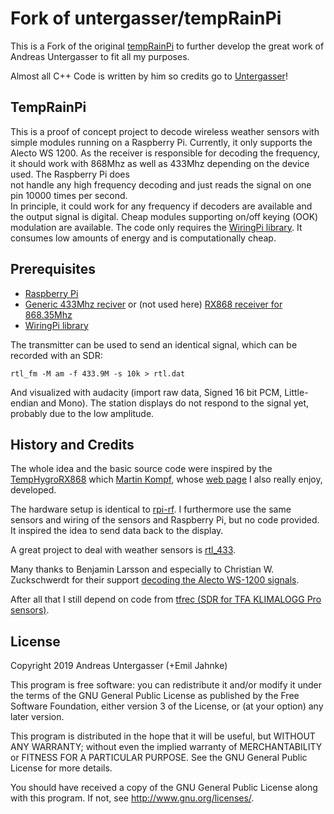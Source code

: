 # Fork of untergasser/tempRainPi

This is a Fork of the original [tempRainPi](https://github.com/untergasser/tempRainPi) to further develop the great work of Andreas Untergasser to fit all my purposes.

Almost all C++ Code is written by him so credits go to [Untergasser](https://github.com/untergasser)!

## TempRainPi

This is a proof of concept project to decode wireless weather sensors with simple modules running on a Raspberry Pi. Currently, it only supports the Alecto WS 1200. As the receiver is responsible for decoding the frequency, it should work with 868Mhz as well as 433Mhz depending on the device used. The Raspberry Pi does  
not handle any high frequency decoding and just reads the signal on one pin 10000 times per second.  
In principle, it could work for any frequency if decoders are available and the output signal is digital. Cheap modules supporting on/off keying (OOK) modulation are available. The code only requires the [WiringPi library](http://wiringpi.com/). It consumes low amounts of energy and is computationally cheap.

## Prerequisites

- [Raspberry Pi](https://www.raspberrypi.org/)
- [Generic 433Mhz reciver](https://github.com/milaq/rpi-rf) or (not used here) [RX868 receiver for 868.35Mhz](http://www.elv.de/output/controller.aspx?cid=74&detail=10&detail2=42432)
- [WiringPi library](http://wiringpi.com/)

The transmitter can be used to send an identical signal, which can be recorded with an SDR:

`rtl_fm -M am -f 433.9M -s 10k > rtl.dat`

And visualized with audacity (import raw data, Signed 16 bit PCM, Little-endian and Mono).
The station displays do not respond to the signal yet, probably due to the low amplitude.

## History and Credits

The whole idea and the basic source code were inspired by the [TempHygroRX868](https://github.com/skaringa/TempHygroRX868) which [Martin Kompf](https://github.com/skaringa), whose [web page](https://www.kompf.de/tech/rxdec.html) I also really enjoy, developed.

The hardware setup is identical to [rpi-rf](https://github.com/milaq/rpi-rf). I furthermore use the same sensors and wiring of the sensors
and Raspberry Pi, but no code provided. It inspired the idea to send data back to the display.

A great project to deal with weather sensors is [rtl_433](https://github.com/merbanan/rtl_433).

Many thanks to Benjamin Larsson and especially to Christian W. Zuckschwerdt for their support [decoding the Alecto WS-1200 signals](https://github.com/merbanan/rtl_433_tests/tree/master/tests/alecto_ws_1200/01).

After all that I still depend on code from [tfrec (SDR for TFA KLIMALOGG Pro sensors)](https://github.com/baycom/tfrec).

## License

Copyright 2019 Andreas Untergasser (+Emil Jahnke)

This program is free software: you can redistribute it and/or modify
it under the terms of the GNU General Public License as published by
the Free Software Foundation, either version 3 of the License, or
(at your option) any later version.

This program is distributed in the hope that it will be useful,
but WITHOUT ANY WARRANTY; without even the implied warranty of
MERCHANTABILITY or FITNESS FOR A PARTICULAR PURPOSE. See the
GNU General Public License for more details.

You should have received a copy of the GNU General Public License
along with this program. If not, see <http://www.gnu.org/licenses/>.
